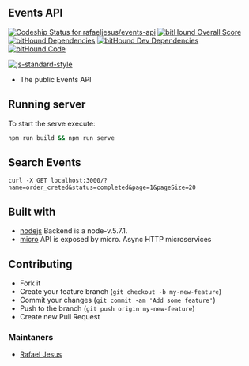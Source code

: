 ## Events API

[ ![Codeship Status for rafaeljesus/events-api](https://codeship.com/projects/66ffe6d0-cf94-0133-1f1c-52aba3b897dd/status?branch=master)](https://codeship.com/projects/141289)
[![bitHound Overall Score](https://www.bithound.io/github/rafaeljesus/events-api/badges/score.svg)](https://www.bithound.io/github/rafaeljesus/events-api)
[![bitHound Dependencies](https://www.bithound.io/github/rafaeljesus/events-api/badges/dependencies.svg)](https://www.bithound.io/github/rafaeljesus/events-api/master/dependencies/npm)
[![bitHound Dev Dependencies](https://www.bithound.io/github/rafaeljesus/events-api/badges/devDependencies.svg)](https://www.bithound.io/github/rafaeljesus/events-api/master/dependencies/npm)
[![bitHound Code](https://www.bithound.io/github/rafaeljesus/events-api/badges/code.svg)](https://www.bithound.io/github/rafaeljesus/events-api)

[![js-standard-style](https://cdn.rawgit.com/feross/standard/master/badge.svg)](https://github.com/rafaeljesus/events-api)

* The public Events API

## Running server
To start the serve execute:
```bash
npm run build && npm run serve
```

## Search Events
`curl -X GET localhost:3000/?name=order_creted&status=completed&page=1&pageSize=20`

## Built with
- [nodejs](https://https://nodejs.org) Backend is a node-v.5.7.1.
- [micro](https://github.com/zeithq/micro) API is exposed by micro. Async HTTP microservices

## Contributing
- Fork it
- Create your feature branch (`git checkout -b my-new-feature`)
- Commit your changes (`git commit -am 'Add some feature'`)
- Push to the branch (`git push origin my-new-feature`)
- Create new Pull Request

### Maintaners

* [Rafael Jesus](https://github.com/rafaeljesus)
